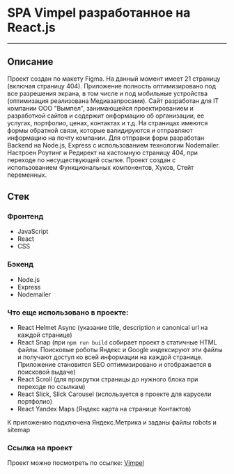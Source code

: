 # SPA Vimpel разработанное на React.js
---
## Описание

Проект создан по макету Figma. На данный момент имеет 21 страницу (включая страницу 404).
Приложение полность оптимизировано под все разрешения экрана, в том числе и под мобильные устройства (оптимизация реализована Медиазапросами).
Сайт разработан для IT компании  ООО "Вымпел", занимающейся проектированием и разработкой сайтов и содержит онформацию об организации, ее услугах, портфолио, ценах, контактах и т.д.
На страницах имеются формы обратной связи, которые валидируются и отправляют информацию на почту компании. 
Для отправки форм разработан Backend на Node.js, Express с использованием технологии Nodemailer.
Настроен Роутинг и Редирект на кастомную страницу 404, при переходе по несуществующей ссылке.
Проект создан с использованием Функциональных компонентов, Хуков, Стейт переменных.

## Стек
### Фронтенд
* JavaScript
* React
* CSS
### Бэкенд
* Node.js
* Express
* Nodemailer
### Что еще использовано в проекте:

* React Helmet Async (указание title, description и canonical url на каждой странице)
* React Snap (при `npm run build` собирает проект в статичные HTML файлы. 
Поисковые роботы Яндекс и Google индексируют эти файлы и получают доступ ко всей информации на каждой странице. 
Приложение становится SEO оптимизировано и отображается в поисковой выдаче)
* React Scroll (для прокрутки страницы до нужного блока при переходе по ссылкам)
* React Slick, Slick Carousel (используется в проекте для карусели портфолио)
* React Yandex Maps (Яндекс карта на странице Контактов)

К приложению подключена Яндекс.Метрика и заданы файлы robots и sitemap

### Ссылка на проект

Проект можно посмотреть по ссылке: [Vimpel](https://178spb.com/)
